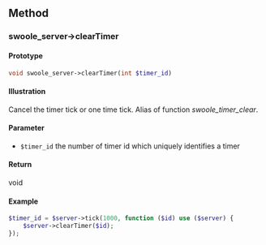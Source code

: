 ## Method

### swoole_server->clearTimer

#### Prototype

```php
void swoole_server->clearTimer(int $timer_id)
```

#### Illustration

Cancel the timer tick or one time tick. Alias of function *swoole_timer_clear*.

#### Parameter

* `$timer_id`	the number of timer id which uniquely identifies a timer

#### Return

 void

#### Example
```php
$timer_id = $server->tick(1000, function ($id) use ($server) {
    $server->clearTimer($id);
});
```
